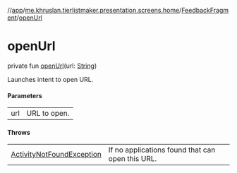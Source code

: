 //[app](../../../index.md)/[me.khruslan.tierlistmaker.presentation.screens.home](../index.md)/[FeedbackFragment](index.md)/[openUrl](open-url.md)

# openUrl

private fun [openUrl](open-url.md)(url: [String](https://kotlinlang.org/api/latest/jvm/stdlib/kotlin/-string/index.html))

Launches intent to open URL.

#### Parameters

| | |
|---|---|
| url | URL to open. |

#### Throws

| | |
|---|---|
| [ActivityNotFoundException](https://developer.android.com/reference/kotlin/android/content/ActivityNotFoundException.html) | If no applications found that can open this URL. |
